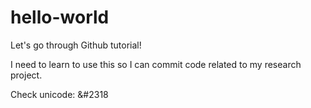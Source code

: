 # hello-world
Let's go through Github tutorial!

I need to learn to use this so I can commit code related to my research project.

Check unicode: &#2318
